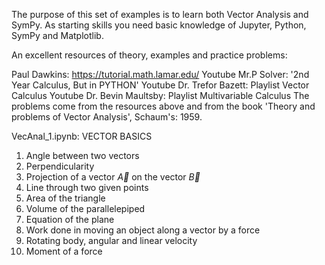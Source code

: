 The purpose of this set of examples is to learn both Vector Analysis and SymPy. As starting skills you need basic knowledge of Jupyter, Python, SymPy and Matplotlib.

An excellent resources of theory, examples and practice problems:

Paul Dawkins: https://tutorial.math.lamar.edu/
Youtube Mr.P Solver: '2nd Year Calculus, But in PYTHON'
Youtube Dr. Trefor Bazett: Playlist Vector Calculus
Youtube Dr. Bevin Maultsby: Playlist Multivariable Calculus
The problems come from the resources above and from the book 'Theory and problems of Vector Analysis', Schaum's: 1959.

VecAnal_1.ipynb: 
VECTOR  BASICS
 1. Angle between two vectors
 2. Perpendicularity
 3. Projection of a vector $\vec{A}$ on the vector $\vec{B}$
 4. Line through two given points
 5. Area of the  triangle
 6. Volume of the parallelepiped
 7. Equation of the plane
 8. Work done in moving an object along a vector by a force
 9. Rotating body, angular and linear velocity
10. Moment of a force

